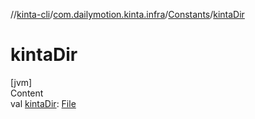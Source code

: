 //[kinta-cli](../../../index.md)/[com.dailymotion.kinta.infra](../index.md)/[Constants](index.md)/[kintaDir](kinta-dir.md)



# kintaDir  
[jvm]  
Content  
val [kintaDir](kinta-dir.md): [File](https://docs.oracle.com/javase/8/docs/api/java/io/File.html)  



